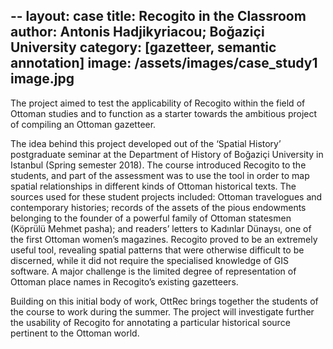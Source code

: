 --
layout: case
title: Recogito in the Classroom
author: Antonis Hadjikyriacou; Boğaziçi University
category: [gazetteer, semantic annotation]
image: /assets/images/case_study1 image.jpg
---

The project aimed to test the applicability of Recogito within the field of Ottoman studies and to function as a starter towards the 
ambitious project of compiling an Ottoman gazetteer.

The idea behind this project developed out of the ‘Spatial History’ postgraduate seminar at the Department of History of Boğaziçi University
in Istanbul (Spring semester 2018). The course introduced Recogito to the students, and part of the assessment was to use the tool in 
order to map spatial relationships in different kinds of Ottoman historical texts. The sources used for these student projects included: 
Ottoman travelogues and contemporary histories; records of the assets of the pious endowments belonging to the founder of a powerful 
family of Ottoman statesmen (Köprülü Mehmet pasha); and readers’ letters to Kadınlar Dünaysı, one of the first Ottoman women’s magazines. 
Recogito proved to be an extremely useful tool, revealing spatial patterns that were otherwise difficult to be discerned, while it did not 
require the specialised knowledge of GIS software. A major challenge is the limited degree of representation of Ottoman place names in 
Recogito’s existing gazetteers.

Building on this initial body of work, OttRec brings together the students of the course to work during the summer. 
The project will investigate further the usability of Recogito for annotating a particular historical source pertinent to the Ottoman world.


